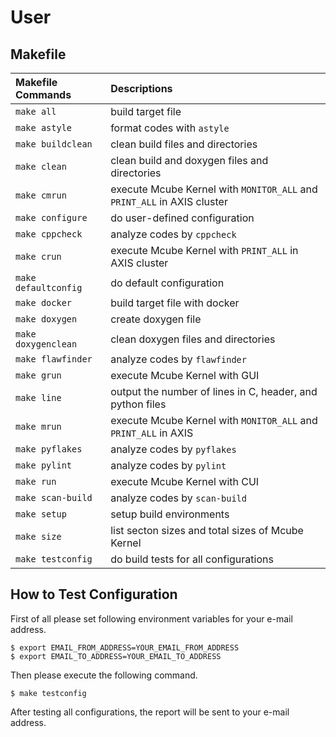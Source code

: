 # User

## Makefile

|Makefile Commands|Descriptions|
|:--|:--|
|`make all`|build target file|
|`make astyle`|format codes with `astyle`|
|`make buildclean`|clean build files and directories|
|`make clean`|clean build and doxygen files and directories|
|`make cmrun`|execute Mcube Kernel with `MONITOR_ALL` and `PRINT_ALL` in AXIS cluster|
|`make configure`|do user-defined configuration|
|`make cppcheck`|analyze codes by `cppcheck`|
|`make crun`|execute Mcube Kernel with `PRINT_ALL` in AXIS cluster|
|`make defaultconfig`|do default configuration|
|`make docker`|build target file with docker|
|`make doxygen`|create doxygen file|
|`make doxygenclean`|clean doxygen files and directories|
|`make flawfinder`|analyze codes by `flawfinder`|
|`make grun`|execute Mcube Kernel with GUI|
|`make line`|output the number of lines in C, header, and python files|
|`make mrun`|execute Mcube Kernel with `MONITOR_ALL` and `PRINT_ALL` in AXIS|
|`make pyflakes`|analyze codes by `pyflakes`|
|`make pylint`|analyze codes by `pylint`|
|`make run`|execute Mcube Kernel with CUI|
|`make scan-build`|analyze codes by `scan-build`|
|`make setup`|setup build environments|
|`make size`|list secton sizes and total sizes of Mcube Kernel|
|`make testconfig`|do build tests for all configurations|


## How to Test Configuration

First of all please set following environment variables for your e-mail address.

```
$ export EMAIL_FROM_ADDRESS=YOUR_EMAIL_FROM_ADDRESS
$ export EMAIL_TO_ADDRESS=YOUR_EMAIL_TO_ADDRESS
```

Then please execute the following command.

```
$ make testconfig
```

After testing all configurations, the report will be sent to your e-mail address.
